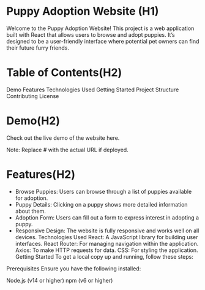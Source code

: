 # Puppy Adoption Website (H1)
Welcome to the Puppy Adoption Website! This project is a web application built with React that allows users to browse and adopt puppies. It’s designed to be a user-friendly interface where potential pet owners can find their future furry friends.

# Table of Contents(H2)
Demo
Features
Technologies Used
Getting Started
Project Structure
Contributing
License
# Demo(H2)
Check out the live demo of the website here.

Note: Replace # with the actual URL if deployed.

# Features(H2)
* Browse Puppies: Users can browse through a list of puppies available for adoption.
* Puppy Details: Clicking on a puppy shows more detailed information about them.
* Adoption Form: Users can fill out a form to express interest in adopting a puppy.
* Responsive Design: The website is fully responsive and works well on all devices.
Technologies Used
React: A JavaScript library for building user interfaces.
React Router: For managing navigation within the application.
Axios: To make HTTP requests for data.
CSS: For styling the application.
Getting Started
To get a local copy up and running, follow these steps:

Prerequisites
Ensure you have the following installed:

Node.js (v14 or higher)
npm (v6 or higher)
